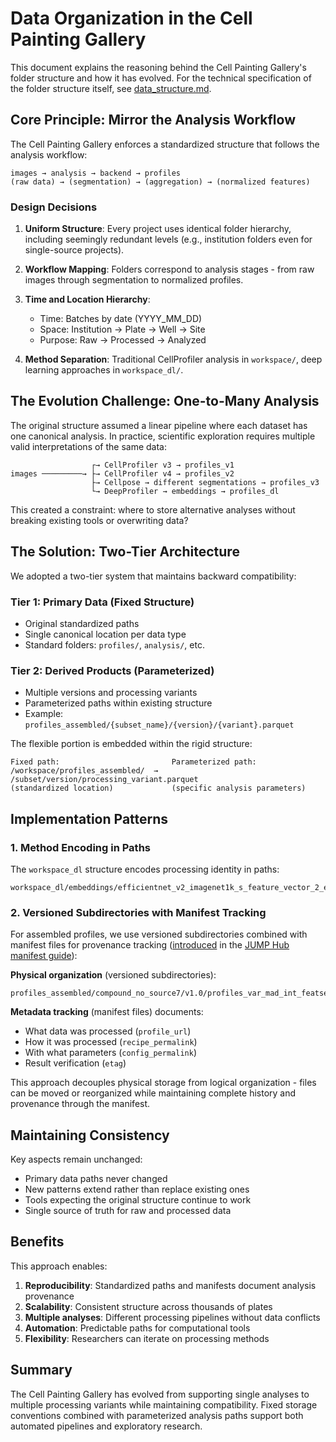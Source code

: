 # Data Organization in the Cell Painting Gallery

This document explains the reasoning behind the Cell Painting Gallery's folder structure and how it has evolved. For the technical specification of the folder structure itself, see [data_structure.md](data_structure.md).

## Core Principle: Mirror the Analysis Workflow

The Cell Painting Gallery enforces a standardized structure that follows the analysis workflow:

```
images → analysis → backend → profiles
(raw data) → (segmentation) → (aggregation) → (normalized features)
```

### Design Decisions

1. **Uniform Structure**: Every project uses identical folder hierarchy, including seemingly redundant levels (e.g., institution folders even for single-source projects).

2. **Workflow Mapping**: Folders correspond to analysis stages - from raw images through segmentation to normalized profiles.

3. **Time and Location Hierarchy**: 
   - Time: Batches by date (YYYY_MM_DD)
   - Space: Institution → Plate → Well → Site
   - Purpose: Raw → Processed → Analyzed

4. **Method Separation**: Traditional CellProfiler analysis in `workspace/`, deep learning approaches in `workspace_dl/`.

## The Evolution Challenge: One-to-Many Analysis

The original structure assumed a linear pipeline where each dataset has one canonical analysis. In practice, scientific exploration requires multiple valid interpretations of the same data:

```
                  ┌→ CellProfiler v3 → profiles_v1
images ─────────→ ├→ CellProfiler v4 → profiles_v2
                  ├→ Cellpose → different segmentations → profiles_v3
                  └→ DeepProfiler → embeddings → profiles_dl
```

This created a constraint: where to store alternative analyses without breaking existing tools or overwriting data?

## The Solution: Two-Tier Architecture

We adopted a two-tier system that maintains backward compatibility:

### Tier 1: Primary Data (Fixed Structure)
- Original standardized paths
- Single canonical location per data type
- Standard folders: `profiles/`, `analysis/`, etc.

### Tier 2: Derived Products (Parameterized)
- Multiple versions and processing variants
- Parameterized paths within existing structure
- Example: `profiles_assembled/{subset_name}/{version}/{variant}.parquet`

The flexible portion is embedded within the rigid structure:
```
Fixed path:                         Parameterized path:
/workspace/profiles_assembled/  →   /subset/version/processing_variant.parquet
(standardized location)             (specific analysis parameters)
```

## Implementation Patterns

### 1. Method Encoding in Paths
The `workspace_dl` structure encodes processing identity in paths:
```
workspace_dl/embeddings/efficientnet_v2_imagenet1k_s_feature_vector_2_ec756ff/
```

### 2. Versioned Subdirectories with Manifest Tracking
For assembled profiles, we use versioned subdirectories combined with manifest files for provenance tracking ([introduced](https://github.com/broadinstitute/jump_hub/pull/101) in the [JUMP Hub manifest guide](https://github.com/broadinstitute/jump_hub/blob/213f90a6e1cdcf7ee665eb56ecf5d16c886dd7eb/howto/2_create_project_manifest.md)):

**Physical organization** (versioned subdirectories):
```
profiles_assembled/compound_no_source7/v1.0/profiles_var_mad_int_featselect.parquet
```

**Metadata tracking** (manifest files) documents:
- What data was processed (`profile_url`)
- How it was processed (`recipe_permalink`)
- With what parameters (`config_permalink`)
- Result verification (`etag`)

This approach decouples physical storage from logical organization - files can be moved or reorganized while maintaining complete history and provenance through the manifest.

## Maintaining Consistency

Key aspects remain unchanged:
- Primary data paths never changed
- New patterns extend rather than replace existing ones
- Tools expecting the original structure continue to work
- Single source of truth for raw and processed data

## Benefits

This approach enables:
1. **Reproducibility**: Standardized paths and manifests document analysis provenance
2. **Scalability**: Consistent structure across thousands of plates
3. **Multiple analyses**: Different processing pipelines without data conflicts
4. **Automation**: Predictable paths for computational tools
5. **Flexibility**: Researchers can iterate on processing methods

## Summary

The Cell Painting Gallery has evolved from supporting single analyses to multiple processing variants while maintaining compatibility. Fixed storage conventions combined with parameterized analysis paths support both automated pipelines and exploratory research.